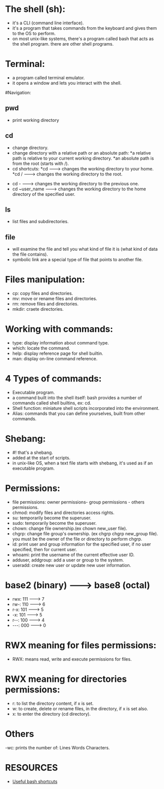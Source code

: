 # The shell (sh):
- it's a CLI (command line interface).
- it's a program that takes commands from the keyboard and gives them to the OS to perform.
- on most unix-like systems, there's a program called bash that acts as the shell program. there are other shell programs.

# Terminal:
- a program called terminal emulator.
- it opens a window and lets you interact with the shell.

#Navigation:

## pwd
- print working directory

## cd
- change directory.
- change directory with a relative path or an absolute path:
*a relative path is relative to your current working directory.
*an absolute path is from the root (starts with /).
- cd shortcuts:
*cd ---> changes the working directory to your home.
*cd / ---> changes the working directory to the root.
* cd - ---> changes the working directory to the previous one.
* cd ~user_name ---> changes the working directory to the home directory of the specified user.

## ls
- list files and subdirectories.

## file
- will examine the file and tell you what kind of file it is (what kind of data the file contains).
- symbolic link are a special type of file that points to another file.

# Files manipulation:
- cp: copy files and directories.
- mv: move or rename files and directories.
- rm: remove files and directories.
- mkdir: craete directories.

# Working with commands:
- type: display information about command type.
- which: locate the command.
- help: display reference page for shell builtin.
- man: display on-line command reference.

# 4 Types of commands:
- Executable program.
- a command built into the shell itself: bash provides a number of commands called shell builtins, ex: cd.
- Shell function: miniature shell scripts incorporated into the environment.
- Alias: commands that you can define yourselves, built from other commands.

# Shebang:
- #! that's a shebang.
- added at the start of scripts.
- in unix-like OS, when a text file starts with shebang, it's used as if an executable program.

# Permissions:
- file permissions: owner permissions- group permissions - others permissions.
- chmod: modify files and directories access rights.
- su: temporarily become the superuser.
- sudo: temporarily become the superuser.
- chown: change file ownership.(ex chown new_user file).
- chgrp: change file group's ownership. (ex chgrp chgrp new_group file). you must be the owner of the file or directory to perform chgrp.
- id: print user and group information for the specified user, if no user specified, then for current user.
- whoami: print the username of the current effective user ID.
- adduser, addgroup: add a user or group to the system.
- useradd: create new user or update new user information.

# base2 (binary) ---> base8 (octal)
- rwx: 111 ---> 7
- rw-: 110 ---> 6
- r-x: 101 ---> 5
- -x: 101 ---> 5
- r--: 100 ---> 4
- ---: 000 ---> 0

# RWX meaning for files permissions:
- RWX: means read, write and execute permissions for files.

# RWX meaning for directories permissions:
- r: to list the directory content, if x is set.
- w: to create, delete or rename files, in the directory, if x is set also.
- x: to enter the directory (cd directory).

# Others
-wc: prints the number of: Lines Words Characters.
# RESOURCES
- [Useful bash shortcuts](https://www.howtogeek.com/howto/ubuntu/keyboard-shortcuts-for-bash-command-shell-for-ubuntu-debian-suse-redhat-linux-etc/)
